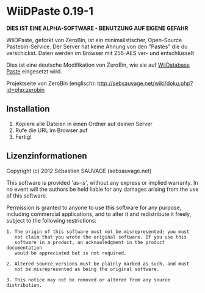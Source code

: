 WiiDPaste 0.19-1
====================

**DIES IST EINE ALPHA-SOFTWARE - BENUTZUNG AUF EIGENE GEFAHR**

WiiDPaste, geforkt von ZeroBin, ist ein minimalistischer, Open-Source Pastebin-Service.
Der Server hat keine Ahnung von den "Pastes" die du verschickst. Daten werden im Browser mit 256-AES ver- und entschlüsselt

Dies ist eine deutsche Modifikation von ZeroBin, wie sie auf [WiiDatabase Paste](http://wiidatabase.de/paste) eingesetzt wird.

Projektseite von ZeroBin (englisch):
http://sebsauvage.net/wiki/doku.php?id=php:zerobin

## Installation
1. Kopiere alle Dateien in einen Ordner auf deinen Server
2. Rufe die URL im Browser auf
3. Fertig!

## Lizenzinformationen

Copyright (c) 2012 Sébastien SAUVAGE (sebsauvage.net)

This software is provided 'as-is', without any express or implied warranty.
In no event will the authors be held liable for any damages arising from 
the use of this software.

Permission is granted to anyone to use this software for any purpose, 
including commercial applications, and to alter it and redistribute it 
freely, subject to the following restrictions:

    1. The origin of this software must not be misrepresented; you must 
       not claim that you wrote the original software. If you use this 
       software in a product, an acknowledgment in the product documentation
       would be appreciated but is not required.

    2. Altered source versions must be plainly marked as such, and must 
       not be misrepresented as being the original software.

    3. This notice may not be removed or altered from any source distribution.
